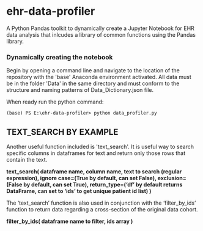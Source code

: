 # ehr-data-profiler

A Python Pandas toolkit to dynamically create a Jupyter Notebook for EHR data analysis that inlcudes a library of common functions using the Pandas library.

### Dynamically creating the notebook

Begin by opening a command line and navigate to the location of the repository with the 'base' Anaconda environment activated. All data must be in the folder 'Data' in the same directory and must conform to the structure and naming patterns of Data_Dictionary.json file.

When ready run the python command:

`(base) PS E:\ehr-data-profiler> python data_profiler.py`

## TEXT_SEARCH BY EXAMPLE

Another useful function included is 'text_search'. It is useful way to search specific columns in dataframes for text and return only those rows that contain the text.

**text_search( dataframe name, column name, text to search (regular expression), ignore case=(True by default, can set False), exclusion=(False by default, can set True), return_type=(‘df’ by default returns DataFrame, can set to ‘ids’ to get unique patient id list) )**

The ‘text_search’ function is also used in conjunction with the ‘filter_by_ids’ function to return data regarding a cross-section of the original data cohort.

**filter_by_ids( dataframe name to filter, ids array )**
